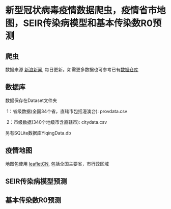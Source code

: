 # 新型冠状病毒疫情数据爬虫，疫情省市地图，SEIR传染病模型和基本传染数R0预测

## 爬虫

数据来源 [新浪新闻](https://news.sina.cn/zt_d/yiqing0121), 每日更新。如需更多数据也可参考已有[数据仓库](https://github.com/BlankerL/DXY-COVID-19-Data)

## 数据库

数据保存在Dataset文件夹

​	1：省级数据(全国34个省，直辖市包括港澳台): provdata.csv

​	2：市级数据(340个地级市含直辖市): citydata.csv

另有SQLite数据库YiqingData.db

## 疫情地图

地图包使用 [leafletCN](https://cran.r-project.org/web/packages/leafletCN/index.html), 包括全国主要省，市行政区域

## SEIR传染病模型预测



## 基本传染数R0预测


